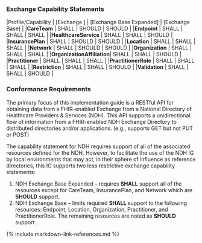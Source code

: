 ### Exchange Capability Statements
<style>
    th{border: solid 2px lightgrey;}
    td{border: solid 2px lightgrey;}
</style>

|Profile/Capability         | [Exchange ]   | [Exchange Base Expanded] | [Exchange Base] |
|**CareTeam**               |  SHALL | SHOULD | SHOULD |
|**Endpoint**               |  SHALL | SHALL  | SHALL  | 
|**HealthcareService**      |  SHALL | SHALL  | SHOULD | 
|**InsurancePlan**          |  SHALL | SHOULD | SHOULD | 
|**Location**               |  SHALL | SHALL  | SHALL  | 
|**Network**                |  SHALL | SHOULD | SHOULD | 
|**Organization**           |  SHALL | SHALL  | SHALL  | 
|**OrganizationAffiliation**|  SHALL | SHALL  | SHOULD | 
|**Practitioner**           |  SHALL | SHALL  | SHALL  | 
|**PractitionerRole**       |  SHALL | SHALL  | SHALL  | 
|**Restriction**            |  SHALL | SHALL  | SHOULD | 
|**Validation**             |  SHALL | SHALL  | SHOULD | 


### Conformance Requirements
The primary focus of this implementation guide is a RESTful API for obtaining data from a FHIR-enabled Exchange from a National Directory of Healthcare Providers & Services (NDH). This API supports a unidirectional flow of information from a FHIR-enabled NDH Exchange Directory to distributed directories and/or applications. (e.g., supports GET but not PUT or POST)

The capability statement for NDH requires support of all of the associated resources defined for the NDH.  However, to facilitate the use of the NDH IG by local environments that may act, in their sphere of influence as reference directories, this IG supports two less restrictive exchange capability statements:

1. NDH Exchange Base Expanded – requires **SHALL** support all of the resources except for CareTeam, InsurancePlan, and Network which are **SHOULD** support.
2. NDH Exchange Base – limits required **SHALL** support to the following resources: Endpoint, Location, Organization, Practitioner, and PractitionerRole.   The remaining resources are noted as **SHOULD** support.




{% include markdown-link-references.md %}

